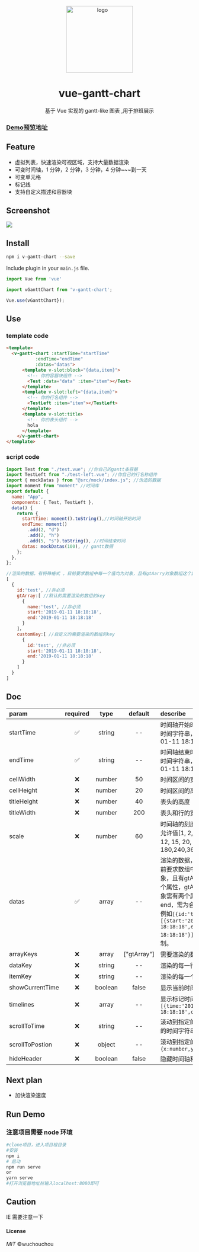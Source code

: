 <p align="center"><img src="https://raw.githubusercontent.com/w1301625107/vue-gantt-chart/master/screenshot/icon.png" alt="logo" width="180"></p>
<h1 align="center">vue-gantt-chart</h1>
<p align="center">基于 Vue  实现的 gantt-like 图表 ,用于排班展示</p>
<p align="center"></p>

### [Demo预览地址](https://w1301625107.github.io/Vue-Gantt-chart/dist/index)

## Feature

- 虚拟列表，快速渲染可视区域，支持大量数据渲染
- 可变时间轴，1 分钟，2 分钟，3 分钟，4 分钟~~~到一天
- 可变单元格
- 标记线
- 支持自定义描述和容器块

## Screenshot

![](https://raw.githubusercontent.com/w1301625107/vue-gantt-chart/master/screenshot/page1.png)

## Install 

``` bash
npm i v-gantt-chart --save
```

Include plugin in your `main.js` file.

```js
import Vue from 'vue'

import vGanttChart from 'v-gantt-chart';

Vue.use(vGanttChart});
```

## Use

### template code

```html
<template>
  <v-gantt-chart :startTime="startTime"
           :endTime="endTime"
           :datas="datas">
      <template v-slot:block="{data,item}">
        <!-- 你的容器块组件 -->
        <Test :data="data" :item="item"></Test>
      </template>
      <template v-slot:left="{data,item}">
        <!-- 你的行名组件 -->
        <TestLeft :item="item"></TestLeft>
      </template>
      <template v-slot:title>
        <!-- 你的表头组件 -->
        hola
      </template>
    </v-gantt-chart>
</template>
```

### script code

```js
import Test from "./test.vue"; //你自己的gantt条容器
import TestLeft from "./test-left.vue"; //你自己的行名称组件
import { mockDatas } from "@src/mock/index.js"; //伪造的数据
import moment from "moment" //时间库
export default {
  name: "App",
  components: { Test, TestLeft },
  data() {
    return {
      startTime: moment().toString(),//时间轴开始时间
      endTime: moment() 
        .add(2, "d")
        .add(2, "h")
        .add(5, "s").toString(), //时间结束时间
      datas: mockDatas(100), // gantt数据
    };
  },
};

//渲染的数据，有特殊格式 ，目前要求数组中每一个值均为对象，且有gtAarry对象数组这个属性(默认取gtArray，也可以自定义多个数组key值)，数组中每一个对象需有两个属性，start和end，需为合法的时间字符串.例如
[
  {
    id:'test', //非必须
    gtArray:[ //默认的需要渲染的数组的key
      {
        name:'test', //非必须
        start:'2019-01-11 18:18:18',
        end:'2019-01-11 18:18:18'
      }
    ]，
    customKey:[ //自定义的需要渲染的数组的key
      {
        id:'test', //非必须
        start:'2019-01-11 18:18:18',
        end:'2019-01-11 18:18:18'
      }
    ]
  }
]

```

## Doc

<style>
table th:first-of-type {
	width: 100px;
}
table th:nth-of-type(2) {
	width: 100px;
}
table th:nth-of-type(4) {
	width: 100px;
}
</style>

| param            | required | type  | default | describe                                   |
| :-------------- | :------: | :-----: | :----: | :---- |
| startTime       |    ✅     | string  |   --   | 时间轴开始时间，需为合法的时间字符串，如：‘2019-01-11 18:18:18’|
| endTime         |    ✅     | string  |   --   | 时间轴结束时间，需为合法的时间字符串，如：‘2019-01-11 18:18:18’|
| cellWidth       |    ❌     | number  |   50   | 时间区间的宽度 |
| cellHeight      |    ❌     | number  |   20   | 时间区间的高度 |
| titleHeight     |    ❌     | number  |   40   | 表头的高度    |
| titleWidth      |    ❌     | number  |  200   | 表头和行的宽度 |
| scale           |    ❌     | number  |   60   | 时间轴的刻度值。单位:分钟，允许值[1, 2, 3, 4, 5, 6, 10, 12, 15, 20, 30, 60, 120，180,240,360, 720, 1440]                                    |
| datas           |    ✅     |  array  |   --   | 渲染的数据，有特殊格式 ，目前要求数组中每一个值均为对象，且有gtAarry对象数组这个属性，gtArray中每一个对象需有两个属性，start和end，需为合法的时间字符串.例如```[{id:'test',gtArray:[{start:'2019-01-11 18:18:18',end:'2019-01-11 18:18:18'}]}] ``` 其他不做限制。 |
| arrayKeys|    ❌     | array  |   ["gtArray"]   | 需要渲染的数组的key  |
| dataKey         |    ❌     | string  |   --   | 渲染的每一行的key  |
| itemKey         |    ❌     | string  |   --   | 渲染的每一个gantt容器的key  |
| showCurrentTime |    ❌     | boolean | false  | 显示当前时间,每秒钟更新  |
| timelines       |    ❌     |  array  |   --   | 显示标记时间，有特殊格式 ``` [{time:'2019-01-11 18:18:18',color:'#00000'}]```                                                                      |
| scrollToTime    |    ❌     | string  |   --   | 滚动到指定的时间，需为合法的时间字符串  |
| scrollToPostion |    ❌     | object  |   --   | 滚动到指定的位置 格式为``` {x:number,y:number}```  |
| hideHeader |    ❌     | boolean  |   false   | 隐藏时间轴和表头 |



## Next plan
- 加快渲染速度



## Run Demo

### 注意项目需要 node 环境

```bash
#clone项目，进入项目根目录
#安装
npm i
# 启动
npm run serve
or
yarn serve
#打开浏览器地址栏输入localhost:8080即可
```

## Caution
IE 需要注意一下

#### License

_MIT_ ©wuchouchou